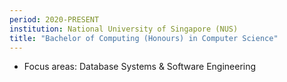 ```yaml
---
period: 2020-PRESENT
institution: National University of Singapore (NUS)
title: "Bachelor of Computing (Honours) in Computer Science"
---
```


- Focus areas: Database Systems & Software Engineering
